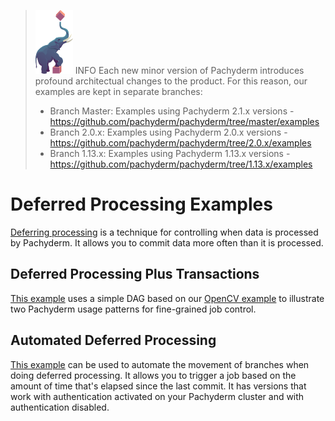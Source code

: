 >![pach_logo](../img/pach_logo.svg) INFO Each new minor version of Pachyderm introduces profound architectual changes to the product. For this reason, our examples are kept in separate branches:
> - Branch Master: Examples using Pachyderm 2.1.x versions - https://github.com/pachyderm/pachyderm/tree/master/examples
> - Branch 2.0.x: Examples using Pachyderm 2.0.x versions - https://github.com/pachyderm/pachyderm/tree/2.0.x/examples
> - Branch 1.13.x: Examples using Pachyderm 1.13.x versions - https://github.com/pachyderm/pachyderm/tree/1.13.x/examples

# Deferred Processing Examples

[Deferring processing](https://docs.pachyderm.com/latest/concepts/advanced-concepts/deferred_processing/) is a technique for controlling when data is processed by Pachyderm.
It allows you to commit data more often than it is processed.


## Deferred Processing Plus Transactions

[This example](./deferred_processing_plus_transactions) uses a simple DAG based on our [OpenCV example](https://github.com/pachyderm/pachyderm/tree/master/examples/opencv)
to illustrate two Pachyderm usage patterns for fine-grained job control.


## Automated Deferred Processing 

[This example](./automated_deferred_processing) can be used to automate the movement of branches when doing deferred processing.
It allows you to trigger a job based on the amount of time that's elapsed since the last commit. 
It has versions that work with authentication activated on your Pachyderm cluster and with authentication disabled.











